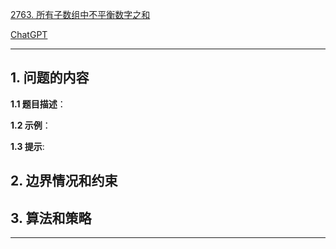 [2763. 所有子数组中不平衡数字之和](https://leetcode.cn/problems/sum-of-imbalance-numbers-of-all-subarrays)

[ChatGPT](chat.openai.com)

---

## 1. 问题的内容
**1.1 题目描述**：

**1.2 示例**：

**1.3 提示**:

## 2. 边界情况和约束


## 3. 算法和策略

---

